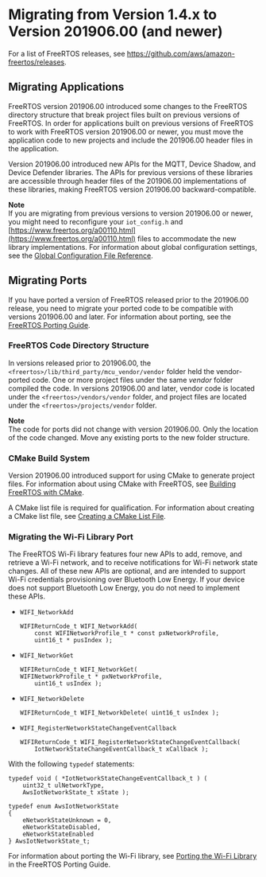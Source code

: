 # Migrating from Version 1\.4\.x to Version 201906\.00 \(and newer\)<a name="porting-migration"></a>

For a list of FreeRTOS releases, see [https://github\.com/aws/amazon\-freertos/releases](https://github.com/aws/amazon-freertos/releases)\.

## Migrating Applications<a name="w3aac13b5"></a>

FreeRTOS version 201906\.00 introduced some changes to the FreeRTOS directory structure that break project files built on previous versions of FreeRTOS\. In order for applications built on previous versions of FreeRTOS to work with FreeRTOS version 201906\.00 or newer, you must move the application code to new projects and include the 201906\.00 header files in the application\.

Version 201906\.00 introduced new APIs for the MQTT, Device Shadow, and Device Defender libraries\. The APIs for previous versions of these libraries are accessible through header files of the 201906\.00 implementations of these libraries, making FreeRTOS version 201906\.00 backward\-compatible\.

**Note**  
If you are migrating from previous versions to version 201906\.00 or newer, you might need to reconfigure your `iot_config.h` and [https://www.freertos.org/a00110.html](https://www.freertos.org/a00110.html) files to accommodate the new library implementations\. For information about global configuration settings, see the [ Global Configuration File Reference](https://docs.aws.amazon.com/freertos/latest/lib-ref/c-sdk/main/global_library_config.html#IOT_CONFIG_FILE)\.

## Migrating Ports<a name="w3aac13b7"></a>

If you have ported a version of FreeRTOS released prior to the 201906\.00 release, you need to migrate your ported code to be compatible with versions 201906\.00 and later\. For information about porting, see the [FreeRTOS Porting Guide](https://docs.aws.amazon.com/freertos/latest/portingguide/)\.

### FreeRTOS Code Directory Structure<a name="w3aac13b7b5"></a>

In versions released prior to 201906\.00, the `<freertos>/lib/third_party/mcu_vendor/vendor` folder held the vendor\-ported code\. One or more project files under the same *vendor* folder compiled the code\. In versions 201906\.00 and later, vendor code is located under the `<freertos>/vendors/vendor` folder, and project files are located under the `<freertos>/projects/vendor` folder\.

**Note**  
The code for ports did not change with version 201906\.00\. Only the location of the code changed\. Move any existing ports to the new folder structure\.

### CMake Build System<a name="w3aac13b7b7"></a>

Version 201906\.00 introduced support for using CMake to generate project files\. For information about using CMake with FreeRTOS, see [Building FreeRTOS with CMake](building-cmake.md)\.

A CMake list file is required for qualification\. For information about creating a CMake list file, see [Creating a CMake List File](porting-cmake-setup.md)\.

### Migrating the Wi\-Fi Library Port<a name="migrate-wifi"></a>

The FreeRTOS Wi\-Fi library features four new APIs to add, remove, and retrieve a Wi\-Fi network, and to receive notifications for Wi\-Fi network state changes\. All of these new APIs are optional, and are intended to support Wi\-Fi credentials provisioning over Bluetooth Low Energy\. If your device does not support Bluetooth Low Energy, you do not need to implement these APIs\.
+ `WIFI_NetworkAdd`

  ```
  WIFIReturnCode_t WIFI_NetworkAdd( 
      const WIFINetworkProfile_t * const pxNetworkProfile,
      uint16_t * pusIndex );
  ```
+ `WIFI_NetworkGet`

  ```
  WIFIReturnCode_t WIFI_NetworkGet( 
  WIFINetworkProfile_t * pxNetworkProfile,
      uint16_t usIndex );
  ```
+ `WIFI_NetworkDelete`

  ```
  WIFIReturnCode_t WIFI_NetworkDelete( uint16_t usIndex );
  ```
+ `WIFI_RegisterNetworkStateChangeEventCallback`

  ```
  WIFIReturnCode_t WIFI_RegisterNetworkStateChangeEventCallback( 
      IotNetworkStateChangeEventCallback_t xCallback );
  ```

With the following `typedef` statements:

```
typedef void ( *IotNetworkStateChangeEventCallback_t ) ( 
    uint32_t ulNetworkType, 
    AwsIotNetworkState_t xState );
```

```
typedef enum AwsIotNetworkState
{
    eNetworkStateUnknown = 0,
    eNetworkStateDisabled,
    eNetworkStateEnabled
} AwsIotNetworkState_t;
```

For information about porting the Wi\-Fi library, see [Porting the Wi\-Fi Library](https://docs.aws.amazon.com/freertos/latest/portingguide/afr-porting-wifi.html) in the FreeRTOS Porting Guide\.